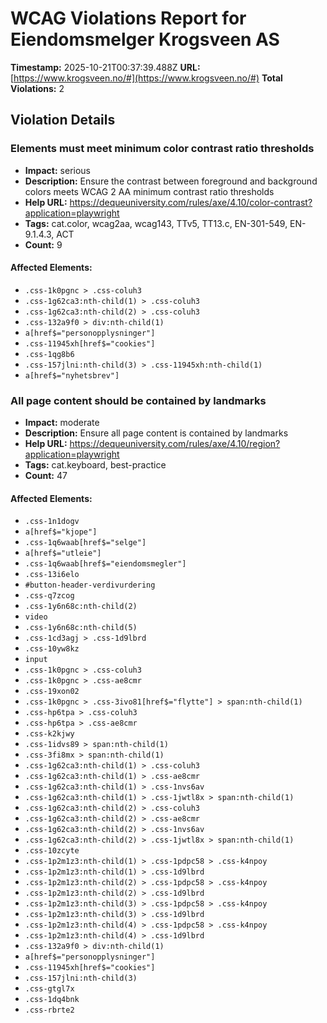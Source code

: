 # WCAG Violations Report for Eiendomsmelger Krogsveen AS

**Timestamp:** 2025-10-21T00:37:39.488Z
**URL:** [https://www.krogsveen.no/#](https://www.krogsveen.no/#)
**Total Violations:** 2

## Violation Details

### Elements must meet minimum color contrast ratio thresholds

- **Impact:** serious
- **Description:** Ensure the contrast between foreground and background colors meets WCAG 2 AA minimum contrast ratio thresholds
- **Help URL:** https://dequeuniversity.com/rules/axe/4.10/color-contrast?application=playwright
- **Tags:** cat.color, wcag2aa, wcag143, TTv5, TT13.c, EN-301-549, EN-9.1.4.3, ACT
- **Count:** 9

#### Affected Elements:

- `.css-1k0pgnc > .css-coluh3`
- `.css-1g62ca3:nth-child(1) > .css-coluh3`
- `.css-1g62ca3:nth-child(2) > .css-coluh3`
- `.css-132a9f0 > div:nth-child(1)`
- `a[href$="personopplysninger"]`
- `.css-11945xh[href$="cookies"]`
- `.css-1qg8b6`
- `.css-157jlni:nth-child(3) > .css-11945xh:nth-child(1)`
- `a[href$="nyhetsbrev"]`

### All page content should be contained by landmarks

- **Impact:** moderate
- **Description:** Ensure all page content is contained by landmarks
- **Help URL:** https://dequeuniversity.com/rules/axe/4.10/region?application=playwright
- **Tags:** cat.keyboard, best-practice
- **Count:** 47

#### Affected Elements:

- `.css-1n1dogv`
- `a[href$="kjope"]`
- `.css-1q6waab[href$="selge"]`
- `a[href$="utleie"]`
- `.css-1q6waab[href$="eiendomsmegler"]`
- `.css-13i6elo`
- `#button-header-verdivurdering`
- `.css-q7zcog`
- `.css-1y6n68c:nth-child(2)`
- `video`
- `.css-1y6n68c:nth-child(5)`
- `.css-1cd3agj > .css-1d9lbrd`
- `.css-10yw8kz`
- `input`
- `.css-1k0pgnc > .css-coluh3`
- `.css-1k0pgnc > .css-ae8cmr`
- `.css-19xon02`
- `.css-1k0pgnc > .css-3ivo81[href$="flytte"] > span:nth-child(1)`
- `.css-hp6tpa > .css-coluh3`
- `.css-hp6tpa > .css-ae8cmr`
- `.css-k2kjwy`
- `.css-1idvs89 > span:nth-child(1)`
- `.css-3fi8mx > span:nth-child(1)`
- `.css-1g62ca3:nth-child(1) > .css-coluh3`
- `.css-1g62ca3:nth-child(1) > .css-ae8cmr`
- `.css-1g62ca3:nth-child(1) > .css-1nvs6av`
- `.css-1g62ca3:nth-child(1) > .css-1jwtl8x > span:nth-child(1)`
- `.css-1g62ca3:nth-child(2) > .css-coluh3`
- `.css-1g62ca3:nth-child(2) > .css-ae8cmr`
- `.css-1g62ca3:nth-child(2) > .css-1nvs6av`
- `.css-1g62ca3:nth-child(2) > .css-1jwtl8x > span:nth-child(1)`
- `.css-10zcyte`
- `.css-1p2m1z3:nth-child(1) > .css-1pdpc58 > .css-k4npoy`
- `.css-1p2m1z3:nth-child(1) > .css-1d9lbrd`
- `.css-1p2m1z3:nth-child(2) > .css-1pdpc58 > .css-k4npoy`
- `.css-1p2m1z3:nth-child(2) > .css-1d9lbrd`
- `.css-1p2m1z3:nth-child(3) > .css-1pdpc58 > .css-k4npoy`
- `.css-1p2m1z3:nth-child(3) > .css-1d9lbrd`
- `.css-1p2m1z3:nth-child(4) > .css-1pdpc58 > .css-k4npoy`
- `.css-1p2m1z3:nth-child(4) > .css-1d9lbrd`
- `.css-132a9f0 > div:nth-child(1)`
- `a[href$="personopplysninger"]`
- `.css-11945xh[href$="cookies"]`
- `.css-157jlni:nth-child(3)`
- `.css-gtgl7x`
- `.css-1dq4bnk`
- `.css-rbrte2`
